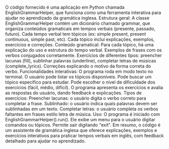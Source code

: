 O código fornecido é uma aplicação em Python chamada EnglishGrammarHelper, que funciona como uma ferramenta interativa para ajudar no aprendizado da gramática inglesa. 
Estrutura geral:
A classe EnglishGrammarHelper contém um dicionário chamado grammar, que organiza conteúdos gramaticais em tempos verbais (presente, passado, futuro).
Cada tempo verbal tem tópicos (ex: simple present, present continuous, simple past, etc).
Cada tópico inclui explicações, exemplos, exercícios e correções.
Conteúdo gramatical:
Para cada tópico, há uma explicação do uso e estrutura do tempo verbal.
Exemplos de frases com os verbos conjugados corretamente.
Exercícios de diferentes tipos: preencher lacunas (fill), sublinhar palavras (underline), completar letras de músicas (complete_lyrics).
Correções explicando o motivo da forma correta do verbo.
Funcionalidades interativas:
O programa roda em modo texto no terminal.
O usuário pode listar os tópicos disponíveis.
Pode buscar um tópico específico para estudar.
Pode escolher o nível de dificuldade dos exercícios (fácil, médio, difícil).
O programa apresenta os exercícios e avalia as respostas do usuário, dando feedback e explicações.
Tipos de exercícios:
Preencher lacunas: o usuário digita o verbo correto para completar a frase.
Sublinhado: o usuário indica quais palavras devem ser sublinhadas em um texto.
Completar letras: o usuário completa os verbos faltantes em frases estilo letra de música.
Uso:
O programa é iniciado com EnglishGrammarHelper().run().
Ele exibe um menu para o usuário digitar comandos ou tópicos.
Permite sair digitando "exit".
Em resumo, o código é um assistente de gramática inglesa que oferece explicações, exemplos e exercícios interativos para praticar tempos verbais em inglês, com feedback detalhado para ajudar no aprendizado.


